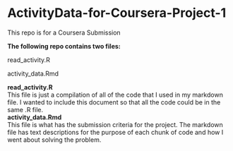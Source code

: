 # ActivityData-for-Coursera-Project-1
This repo is for a Coursera Submission


**The following repo contains two files:**

read_activity.R

activity_data.Rmd


**read_activity.R**  
This file is just a compilation of all of the code that I used in my markdown file. I wanted to include this document so that all the code could be in the same .R file.  
**activity_data.Rmd**  
This file is what has the submission criteria for the project. The markdown file has text descriptions for the purpose of each chunk of code and how I went about solving the problem. 
